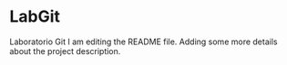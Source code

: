 # LabGit
Laboratorio Git
I am editing the README file. Adding some more details about the project description.
